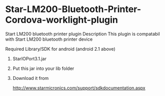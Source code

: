 # Star-LM200-Bluetooth-Printer-Cordova-worklight-plugin
Start LM200 bluetooth printer plugin
Description
  This plugin is compatabil with Start LM200 bluetooth printer device
  
Required Library/SDK for android (android 2.1 above)
  1. StarIOPort3.1.jar
  2. Put this jar into your lib folder
  3. Download it from  
  
      http://www.starmicronics.com/support/sdkdocumentation.aspx

